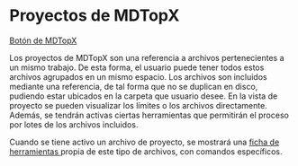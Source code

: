 # Proyectos de MDTopX

[Botón de MDTopX](../introduccion/untitled-10.md)

Los proyectos de MDTopX son una referencia a archivos pertenecientes a un mismo trabajo. De esta forma, el usuario puede tener todos estos archivos agrupados en un mismo espacio. Los archivos son incluidos mediante una referencia, de tal forma que no se duplican en disco, pudiendo estar ubicados en la carpeta que usuario desee. En la vista de proyecto se pueden visualizar los límites o los archivos directamente. Además, se tendrán activas ciertas herramientas que permitirán el proceso por lotes de los archivos incluidos.

Cuando se tiene activo un archivo de proyecto, se mostrará una [ficha de herramientas ](../fichas-de-herramientas/untitled-254/)propia de este tipo de archivos, con comandos específicos.

